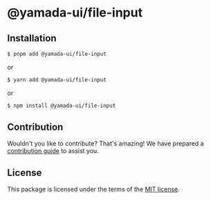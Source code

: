 # @yamada-ui/file-input

## Installation

```sh
$ pnpm add @yamada-ui/file-input
```

or

```sh
$ yarn add @yamada-ui/file-input
```

or

```sh
$ npm install @yamada-ui/file-input
```

## Contribution

Wouldn't you like to contribute? That's amazing! We have prepared a [contribution guide](https://github.com/hirotomoyamada/yamada-ui/blob/main/CONTRIBUTING.md) to assist you.

## License

This package is licensed under the terms of the
[MIT license](https://github.com/hirotomoyamada/yamada-ui/blob/main/LICENSE).
